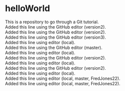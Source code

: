 # helloWorld
This is a repository to go through a Git tutorial. <br>
Added this line using the GitHub editor (version2). <br>
Added this line using the GitHub editor (version2). <br>
Added this line using the GitHub editor (version3). <br>
Added this line using editor (local). <br>
Added this line using the GitHub editor (master). <br>
Added this line using editor (local). <br>
Added this line using the GitHub editor (version2). <br>
Added this line using editor (local). <br>
Added this line using the GitHub editor (version2). <br>
Added this line using editor (local). <br>
Added this line using editor (local, master, FredJones22). <br>
Added this line using editor (local, master, FredJones22).
